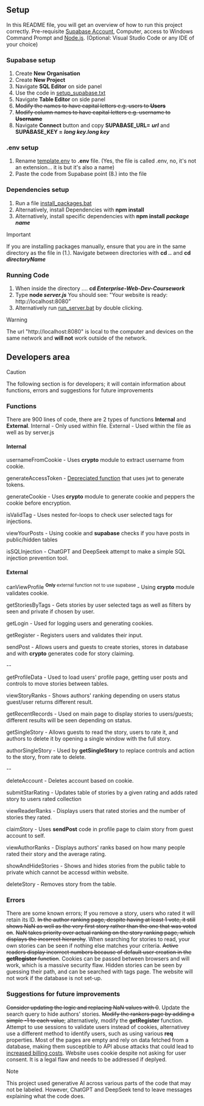 ## Setup
In this README file, you will get an overview of how to run this project correctly.
Pre-requisite
[Supabase Account](https://supabase.com/), Computer, access to Windows Command Prompt and [Node.js](https://nodejs.org/). (Optional: Visual Studio Code or any IDE of your choice)

### Supabase setup
1. Create __New Organisation__
2. Create __New Project__
3. Navigate __SQL Editor__ on side panel
4. Use the code in [setup_supabase.txt](/setup_supabase.txt)
5. Navigate __Table Editor__ on side panel
6. ~~Modify the names to have capital letters e.g. users to __Users__~~
7. ~~Modify column names to have capital letters e.g. username to __Username__~~
8. Navigate __Connect__ button and copy __SUPABASE_URL=__ ___url___ and __SUPABASE_KEY =__ ___long key.long key___


### .env setup
1. Rename [template.env](/template.env) to __.env__ file. (Yes, the file is called .env, no, it's not an extension... it is but it's also a name)
2. Paste the code from Supabase point (8.) into the file

### Dependencies setup
1. Run a file [install_packages.bat](/install_packages.bat)
2. Alternatively, install Dependencies with __npm install__
3. Alternatively, install specific dependencies with __npm install__ ___package name___
> [!IMPORTANT]  
> If you are installing packages manually, ensure that you are in the same directory as the file in (1.). Navigate between directories with __cd ..__ and __cd _directoryName___

### Running Code
1. When inside the directory .... __cd _Enterprise-Web-Dev-Coursework___
2. Type **node _server.js_** You should see: "Your website is ready: http://localhost:8080"
3. Alternatively run [run_server.bat](/run_server.bat) by double clicking.
> [!WARNING]  
> The url "http://localhost:8080" is local to the computer and devices on the same network and __will not__ work outside of the network.


## Developers area
> [!CAUTION]  
> The following section is for developers; it will contain information about functions, errors and suggestions for future improvements

### Functions
There are 900 lines of code, there are 2 types of functions __Internal__ and __External__. Internal - Only used within file. External - Used within the file as well as by server.js

#### Internal
usernameFromCookie - Uses __crypto__ module to extract username from cookie.

generateAccessToken - <ins>Depreciated function</ins> that uses jwt to generate tokens.

generateCookie - Uses __crypto__ module to generate cookie and peppers the cookie before encryption.

isValidTag - Uses nested for-loops to check user selected tags for injections.

viewYourPosts - Using cookie and __supabase__ checks if you have posts in public/hidden tables

isSQLInjection - ChatGPT and DeepSeek attempt to make a simple SQL injection prevention tool.

#### External
canViewProfile <sup> **Only** external function not to use supabase </sup> - Using __crypto__ module validates cookie.

getStoriesByTags - Gets stories by user selected tags as well as filters by seen and private if chosen by user.

getLogin - Used for logging users and generating cookies.

getRegister - Registers users and validates their input.

sendPost - Allows users and guests to create stories, stores in database and with __crypto__ generates code for story claiming.

--

getProfileData - Used to load users' profile page, getting user posts and controls to move stories between tables.

viewStoryRanks - Shows authors' ranking depending on users status guest/user returns different result.

getRecentRecords - Used on main page to display stories to users/guests; different results will be seen depending on status.

getSingleStory - Allows guests to read the story, users to rate it, and authors to delete it by opening a single window with the full story.

authorSingleStory - Used by __getSingleStory__ to replace controls and action to the story, from rate to delete.

--

deleteAccount - Deletes account based on cookie.

submitStarRating - Updates table of stories by a given rating and adds rated story to users rated collection

viewReaderRanks - Displays users that rated stories and the number of stories they rated.

claimStory - Uses **sendPost** code in profile page to claim story from guest account to self.

viewAuthorRanks - Displays authors' ranks based on how many people rated their story and the average rating.

showAndHideStories - Shows and hides stories from the public table to private which cannot be accessd within website.

deleteStory - Removes story from the table.


### Errors
There are some known errors; If you remove a story, users who rated it will retain its ID. ~~In the author ranking page, despite having at least 1 vote, it still shows NaN as well as the very first story rather than the one that was voted on~~. ~~NaN takes priority over actual ranking on the story ranking page, which displays the incorrect hierarchy~~. When searching for stories to read, your own stories can be seen if nothing else matches your criteria. ~~Active readers display incorrect numbers because of default user creation in the __getRegister__ function~~. Cookies can be passed between browsers and will work, which is a massive security flaw. Hidden stories can be seen by guessing their path, and can be searched with tags page. The website will not work if the database is not set-up.

### Suggestions for future improvements
~~Consider updating the logic and replacing NaN values with 0~~. Update the search query to hide authors' stories. ~~Modify the rankers page by adding a simple -1 to each value~~; alternatively, modify the __getRegister__ function. Attempt to use sessions to validate users instead of cookies, alternativey use a different method to identify users, such as using various __req__ properties. Most of the pages are empty and rely on data fetched from a database, making them susceptible to API abuse attacks that could lead to [increased billing costs](https://supabase.com/docs/guides/platform/billing-on-supabase). Website uses cookie despite not asking for user consent. It is a legal flaw and needs to be addressed if deplyed.


> [!NOTE]  
> This project used generative AI across various parts of the code that may not be labeled. However, ChatGPT and DeepSeek tend to leave messages explaining what the code does.
